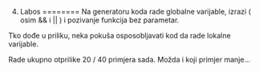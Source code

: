 4. Labos
========
Na generatoru koda rade globalne varijable, izrazi ( osim && i || ) i pozivanje funkcija bez parametar.

Tko dođe u priliku, neka pokuša osposobljavati kod da rade lokalne varijable.

Rade ukupno otprilike 20 / 40 primjera sada. Možda i koji primjer manje... 
